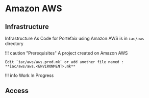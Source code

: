 # Amazon AWS

## Infrastructure

Infrastructure As Code for Portefaix using Amazon AWS is in
`iac/aws` directory

!!! caution "Prerequisites"
    A project created on Amazon AWS

    Edit `iac/aws/aws.prod.mk` or add another file named :
    **iac/aws/aws.<ENVIRONMENT>.mk**

!!! info
    Work In Progress

## Access

